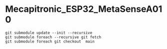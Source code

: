 # Mecapitronic_ESP32_MetaSenseA010

``git submodule update --init --recursive``  
``git submodule foreach --recursive git fetch``   
``git submodule foreach git checkout  main``